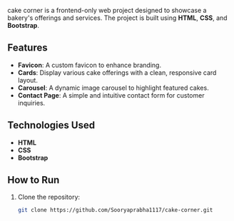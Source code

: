 

cake corner is a frontend-only web project designed to showcase a bakery's offerings and services. The project is built using **HTML**, **CSS**, and **Bootstrap**.

## Features

- **Favicon**: A custom favicon to enhance branding.
- **Cards**: Display various cake offerings with a clean, responsive card layout.
- **Carousel**: A dynamic image carousel to highlight featured cakes.
- **Contact Page**: A simple and intuitive contact form for customer inquiries.

## Technologies Used

- **HTML**
- **CSS**
- **Bootstrap**

## How to Run

1. Clone the repository:
   ```bash
   git clone https://github.com/Sooryaprabha1117/cake-corner.git
